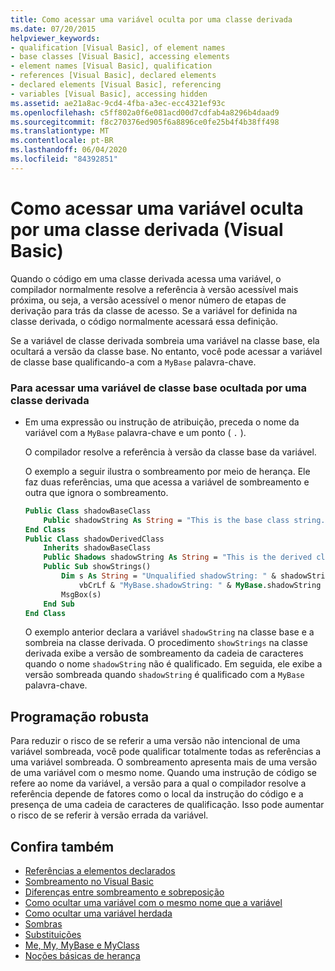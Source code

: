 ```yaml
---
title: Como acessar uma variável oculta por uma classe derivada
ms.date: 07/20/2015
helpviewer_keywords:
- qualification [Visual Basic], of element names
- base classes [Visual Basic], accessing elements
- element names [Visual Basic], qualification
- references [Visual Basic], declared elements
- declared elements [Visual Basic], referencing
- variables [Visual Basic], accessing hidden
ms.assetid: ae21a8ac-9cd4-4fba-a3ec-ecc4321ef93c
ms.openlocfilehash: c5ff802a0f6e081acd00d7cdfab4a8296b4daad9
ms.sourcegitcommit: f8c270376ed905f6a8896ce0fe25b4f4b38ff498
ms.translationtype: MT
ms.contentlocale: pt-BR
ms.lasthandoff: 06/04/2020
ms.locfileid: "84392851"
---
```

# <a name="how-to-access-a-variable-hidden-by-a-derived-class-visual-basic"></a>Como acessar uma variável oculta por uma classe derivada (Visual Basic)

Quando o código em uma classe derivada acessa uma variável, o compilador normalmente resolve a referência à versão acessível mais próxima, ou seja, a versão acessível o menor número de etapas de derivação para trás da classe de acesso. Se a variável for definida na classe derivada, o código normalmente acessará essa definição.

Se a variável de classe derivada sombreia uma variável na classe base, ela ocultará a versão da classe base. No entanto, você pode acessar a variável de classe base qualificando-a com a `MyBase` palavra-chave.

### <a name="to-access-a-base-class-variable-hidden-by-a-derived-class"></a>Para acessar uma variável de classe base ocultada por uma classe derivada

- Em uma expressão ou instrução de atribuição, preceda o nome da variável com a `MyBase` palavra-chave e um ponto ( `.` ).

    O compilador resolve a referência à versão da classe base da variável.

    O exemplo a seguir ilustra o sombreamento por meio de herança. Ele faz duas referências, uma que acessa a variável de sombreamento e outra que ignora o sombreamento.

    ```vb
    Public Class shadowBaseClass
        Public shadowString As String = "This is the base class string."
    End Class
    Public Class shadowDerivedClass
        Inherits shadowBaseClass
        Public Shadows shadowString As String = "This is the derived class string."
        Public Sub showStrings()
            Dim s As String = "Unqualified shadowString: " & shadowString &
                vbCrLf & "MyBase.shadowString: " & MyBase.shadowString
            MsgBox(s)
        End Sub
    End Class
    ```

    O exemplo anterior declara a variável `shadowString` na classe base e a sombreia na classe derivada. O procedimento `showStrings` na classe derivada exibe a versão de sombreamento da cadeia de caracteres quando o nome `shadowString` não é qualificado. Em seguida, ele exibe a versão sombreada quando `shadowString` é qualificado com a `MyBase` palavra-chave.

## <a name="robust-programming"></a>Programação robusta

Para reduzir o risco de se referir a uma versão não intencional de uma variável sombreada, você pode qualificar totalmente todas as referências a uma variável sombreada. O sombreamento apresenta mais de uma versão de uma variável com o mesmo nome. Quando uma instrução de código se refere ao nome da variável, a versão para a qual o compilador resolve a referência depende de fatores como o local da instrução do código e a presença de uma cadeia de caracteres de qualificação. Isso pode aumentar o risco de se referir à versão errada da variável.

## <a name="see-also"></a>Confira também

- [Referências a elementos declarados](references-to-declared-elements.md)
- [Sombreamento no Visual Basic](shadowing.md)
- [Diferenças entre sombreamento e sobreposição](differences-between-shadowing-and-overriding.md)
- [Como ocultar uma variável com o mesmo nome que a variável](how-to-hide-a-variable-with-the-same-name-as-your-variable.md)
- [Como ocultar uma variável herdada](how-to-hide-an-inherited-variable.md)
- [Sombras](../../../language-reference/modifiers/shadows.md)
- [Substituições](../../../language-reference/modifiers/overrides.md)
- [Me, My, MyBase e MyClass](../../program-structure/me-my-mybase-and-myclass.md)
- [Noções básicas de herança](../objects-and-classes/inheritance-basics.md)
